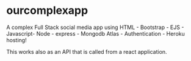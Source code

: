 # ourcomplexapp

A complex Full Stack social media app using HTML - Bootstrap - EJS - Javascript- Node - express - Mongodb Atlas - Authentication - Heroku hosting! 

This works also as an API that is called from a react application.